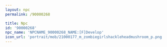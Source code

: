 ```yaml
---
layout: npc
permalink: /90000268

title: Npc
id: '90000268'
npc_name: 'NPCNAME_90000268_NAME:[F]Develop'
icon_url: 'portrait/mob/21000177_m_zombiegirlshackleheadmushroom_p.png'
---
```

